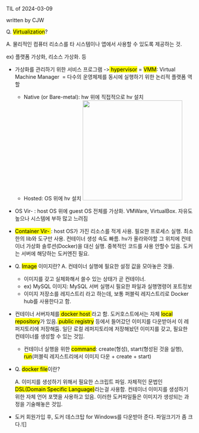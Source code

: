 TIL of 2024-03-09

written by CJW

Q. <mark>Virtualization</mark>?

A. 물리적인 컴퓨터 리소스를 타 시스템이나 앱에서 사용할 수 있도록 제공하는 것.

ex) 플랫폼 가상화, 리소스 가상화. 등

- 가상화를 관리하기 위한 서비스 프로그램 -><mark> hypervisor</mark>
  = <mark>VMM</mark>: Virtual Machine Manager 
  = 다수의 운영체제를 동시에 실행하기 위한 논리적 플랫폼 역할
  
  - Native (or Bare-metal): hw 위에 직접적으로 hv 설치
  - Hosted: OS 위에 hv 설치
    <img title="" src="file:///C:/Users/com/AppData/Roaming/marktext/images/2024-03-09-22-55-03-image.png" alt="" width="268">

- OS Vir- : host OS 위에 guest OS 전체를 가상화. VMWare, VirtualBox. 자유도 높으나 시스템에 부하 많고 느려짐

- <mark>Container Vir- </mark>: host OS가 가진 리소스를 적게 사용. 필요한 프로세스 실행. 최소한의 lib와 도구만 사용. 컨테이너 생성 속도 빠름. hv가 올라와야할 그 위치에 컨테이너 가상화 솔루션(Docker)을 대신 실행. 중복적인 코드를 사용 안할수 있음. 도커는 서버에 해당하는 도커엔진 필요.

- Q. <mark>Image</mark> 이미지란?
  A. 컨테이너 실행에 필요한 설정 값을 모아놓은 것들.
  
  - 이미지를 갖고 실체화해서 쓸수 있는 상태가 곧 컨테이너. 
  - ex) MySQL 이미지: MySQL 서버 실행시 필요한 파일과 실행명령어 포트정보 
  - 이미지 저장소를 레지스트리 라고 하는데, 보통 퍼블릭 레지스트리로 Docker hub를 사용한다고 함. 

- 컨테이너 서버자체를<mark> docker host </mark>라고 함. 도커호스트에서는 자체 <mark>local repository</mark>가 있음.<mark> public registry</mark> 등에서 들어갔던 이미지를 다운받아서 이 레퍼지토리에 저장해둠. 일단 로컬 레퍼지토리에 저장해놨던 이미지를 갖고, 필요한 컨테이너를 생성할 수 있는 것임.
  - 컨테이너 실행을 위한 <mark>command</mark>: create(형성), start(형성된 것을 실행), <mark>run</mark>(퍼블릭 레지스트리에서 이미지 다운 + create + start)

- Q. <mark>docker file</mark>이란?
  
  A. 이미지를 생성하기 위해서 필요한 스크립트 파일. 자체적인 문법인 <mark>DSL(Domain Specific Language)</mark>라는걸 사용함. 컨테이너 이미지를 생성하기 위한 자체 언어 포맷을 사용하고 있음. 이러한 도커파일들은 이미지가 생성되는 과정을 기술해놓은 것임.

- 도커 회원가입 후, 도커 데스크탑 for Windows를 다운받아 준다. 파일크기가 좀 크다.![]
